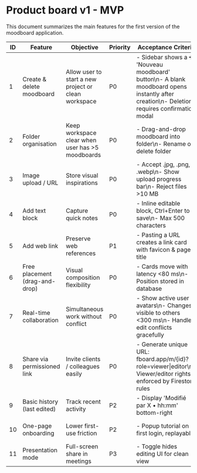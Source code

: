 # Product board v1 - MVP

This document summarizes the main features for the first version of the moodboard application.

| ID | Feature | Objective | Priority | Acceptance Criteria | KPI | Owner | Status |
|----|---------|-----------|----------|---------------------|-----|-------|--------|
|1|Create & delete moodboard|Allow user to start a new project or clean workspace|P0|- Sidebar shows a ➕ 'Nouveau moodboard' button\n- A blank moodboard opens instantly after creation\n- Deletion requires confirmation modal|Nb moodboards created / active|Front-end|À faire|
|2|Folder organisation|Keep workspace clear when user has >5 moodboards|P0|- Drag-and-drop moodboard into folder\n- Rename or delete folder|% moodboards inside a folder|Front-end|À faire|
|3|Image upload / URL|Store visual inspirations|P0|- Accept .jpg, .png, .webp\n- Show upload progress bar\n- Reject files >10 MB|Upload success rate|Front + Storage|À faire|
|4|Add text block|Capture quick notes|P0|- Inline editable block, Ctrl+Enter to save\n- Max 500 characters|Notes per session|Front-end|À faire|
|5|Add web link|Preserve web references|P1|- Pasting a URL creates a link card with favicon & page title|% valid links|Front + Scraper|À faire|
|6|Free placement (drag-and-drop)|Visual composition flexibility|P0|- Cards move with latency <80 ms\n- Position stored in database|Average drag latency|Front + Firestore|À faire|
|7|Real-time collaboration|Simultaneous work without conflict|P0|- Show active user avatars\n- Changes visible to others <300 ms\n- Handle edit conflicts gracefully|Sessions with ≥2 users|Front + Firestore|En cours|
|8|Share via permissioned link|Invite clients / colleagues easily|P0|- Generate unique URL: fboard.app/m/{id}?role=viewer\|editor\n- Viewer/editor rights enforced by Firestore rules|Links shared|Back-end + Rules|À faire|
|9|Basic history (last edited)|Track recent activity|P2|- Display 'Modifié par X • hh:mm' bottom-right|null|Front + Firestore|Backlog|
|10|One-page onboarding|Lower first-use friction|P2|- Popup tutorial on first login, replayable|Day-1 activation rate|UX|Backlog|
|11|Presentation mode|Full-screen share in meetings|P3|- Toggle hides editing UI for clean view|Presentation sessions|Front-end|Backlog|

